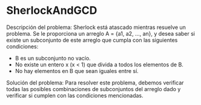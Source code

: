 # SherlockAndGCD

Descripción del problema: Sherlock está atascado mientras resuelve un problema. Se le proporciona un arreglo A = {a1, a2, ..., an}, y desea saber si existe un subconjunto de este arreglo que cumpla con las siguientes condiciones:

  - B es un subconjunto no vacío.
  - No existe un entero x (x < 1) que divida a todos los elementos de B.
  - No hay elementos en B que sean iguales entre sí.

Solución del problema: Para resolver este problema, debemos verificar todas las posibles combinaciones de subconjuntos del arreglo dado y verificar si cumplen con las condiciones mencionadas.
